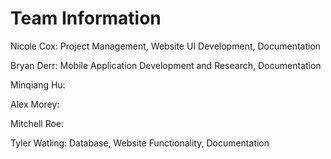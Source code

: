 # Team Information  

Nicole Cox: Project Management, Website UI Development, Documentation

Bryan Derr: Mobile Application Development and Research, Documentation

Minqiang Hu:

Alex Morey:

Mitchell Roe:

Tyler Watling: Database, Website Functionality, Documentation 
